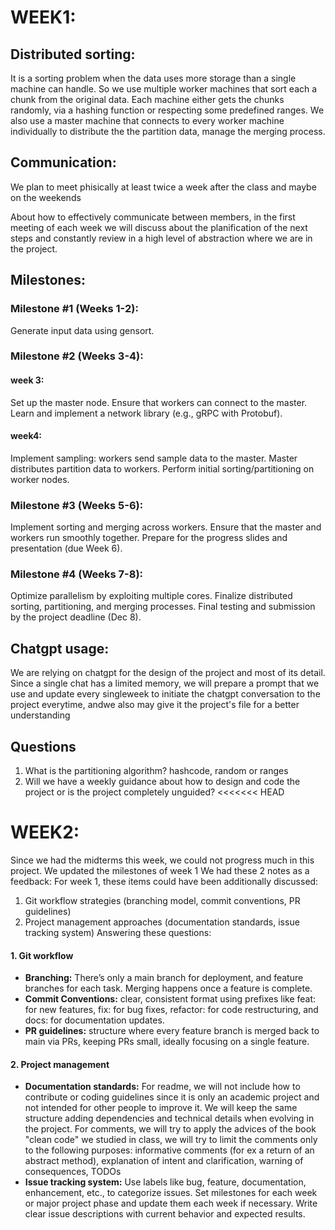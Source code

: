 # WEEK1:

## Distributed sorting:

It is a sorting problem when the data uses more storage than a single machine can handle. So we use multiple worker machines that sort each a chunk from the original data. Each machine either gets the chunks randomly, via a hashing function or respecting some predefined ranges. We also use a master machine that connects to every worker machine individually to distribute the the partition data, manage the merging process.

## Communication:

We plan to meet phisically at least twice a week after the class and maybe on the weekends

About how to effectively communicate between members, in the first meeting of each week we will discuss about the planification of the next steps and constantly review in a high level of abstraction where we are in the project.

## Milestones:

### Milestone #1 (Weeks 1-2):

Generate input data using gensort.

### Milestone #2 (Weeks 3-4):
#### week 3:
Set up the master node.
Ensure that workers can connect to the master.
Learn and implement a network library (e.g., gRPC with Protobuf).
#### week4:
Implement sampling: workers send sample data to the master.
Master distributes partition data to workers.
Perform initial sorting/partitioning on worker nodes.

### Milestone #3 (Weeks 5-6):

Implement sorting and merging across workers.
Ensure that the master and workers run smoothly together.
Prepare for the progress slides and presentation (due Week 6).

### Milestone #4 (Weeks 7-8):

Optimize parallelism by exploiting multiple cores.
Finalize distributed sorting, partitioning, and merging processes.
Final testing and submission by the project deadline (Dec 8).

## Chatgpt usage:

We are relying on chatgpt for the design of the project and most of its detail. Since a single chat has a limited memory, we will prepare a prompt that we use and update every singleweek to initiate the chatgpt conversation to the project everytime, andwe also may give it the project's file for a better understanding

## Questions

1. What is the partitioning algorithm? hashcode, random or ranges
2. Will we have a weekly guidance about how to design and code the project or is the project completely unguided?
<<<<<<< HEAD

# WEEK2:
Since we had the midterms this week, we could not progress much in this project. We updated the milestones of week 1
We had these 2 notes as a feedback: For week 1, these items could have been additionally discussed:
  1. Git workflow strategies (branching model, commit conventions, PR guidelines)
  2. Project management approaches (documentation standards, issue tracking system)
Answering these questions:
#### 1. Git workflow
  - **Branching:** There’s only a main branch for deployment, and feature branches for each task. Merging happens once a feature is complete.
  - **Commit Conventions:** clear, consistent format using prefixes like feat: for new features, fix: for bug fixes, refactor: for code restructuring, and docs: for documentation updates.
  - **PR guidelines:** structure where every feature branch is merged back to main via PRs, keeping PRs small, ideally focusing on a single feature.
#### 2. Project management
  - **Documentation standards:** For readme, we will not include how to contribute or coding guidelines since it is only an academic project and not intended for other people to improve it. We will keep the same structure adding dependencies and technical details when evolving in the project. For comments, we will try to apply the advices of the book "clean code" we studied in class, we will try to limit the comments only to the following purposes: informative comments (for ex a return of an abstract method), explanation of intent and clarification, warning of consequences, TODOs
  - **Issue tracking system:** Use labels like bug, feature, documentation, enhancement, etc., to categorize issues. Set milestones for each week or major project phase and update them each week if necessary. Write clear issue descriptions with current behavior and expected results.

